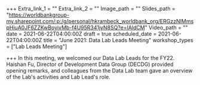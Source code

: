 +++
Extra_link_1 = ""
Extra_link_2 = ""
Image_path = ""
Slides_path = "https://worldbankgroup-my.sharepoint.com/:p:/g/personal/hkrambeck_worldbank_org/ERGzzNIMmspHiuA0JF6ZZKwBoyivMb-f4U95R341jyN8SQ?e=lAldCM"
Video_path = ""
date = 2021-06-22T04:00:00Z
draft = true
scheduled_date = 2021-06-22T04:00:00Z
title = "June 2021: Data Lab Leads Meeting"
workshop_types = ["Lab Leads Meeting"]

+++
In this meeting, we welcomed our Data Lab Leads for the FY22. Haishan Fu, Director of Development Data Group (DECDG) provided opening remarks, and colleagues from the Data Lab team gave an overview of the Lab's activities and Lab Lead's role. 